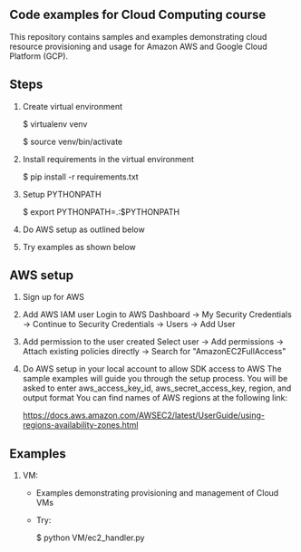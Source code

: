 Code examples for Cloud Computing course
-----------------------------------------

This repository contains samples and examples demonstrating cloud resource provisioning and usage
for Amazon AWS and Google Cloud Platform (GCP).

Steps
------

1) Create virtual environment

   $ virtualenv venv

   $ source venv/bin/activate

2) Install requirements in the virtual environment

   $ pip install -r requirements.txt

3) Setup PYTHONPATH

   $ export PYTHONPATH=.:$PYTHONPATH

4) Do AWS setup as outlined below

5) Try examples as shown below


AWS setup
-----------

1) Sign up for AWS

2) Add AWS IAM user
   Login to AWS Dashboard -> My Security Credentials -> Continue to Security Credentials -> Users -> Add User

3) Add permission to the user created
   Select user -> Add permissions -> Attach existing policies directly -> Search for "AmazonEC2FullAccess"

4) Do AWS setup in your local account to allow SDK access to AWS
   The sample examples will guide you through the setup process. You will be asked to enter
   aws_access_key_id, aws_secret_access_key, region, and output format
   You can find names of AWS regions at the following link:

   https://docs.aws.amazon.com/AWSEC2/latest/UserGuide/using-regions-availability-zones.html


Examples
---------
1) VM: 
   - Examples demonstrating provisioning and management of Cloud VMs
   - Try:

     $ python VM/ec2_handler.py
